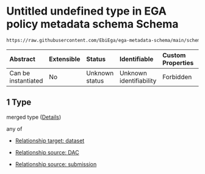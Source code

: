 # Untitled undefined type in EGA policy metadata schema Schema

```txt
https://raw.githubusercontent.com/EbiEga/ega-metadata-schema/main/schemas/EGA.policy.json#/properties/policyRelationships/items/allOf/1/anyOf/0/allOf/1
```



| Abstract            | Extensible | Status         | Identifiable            | Custom Properties | Additional Properties | Access Restrictions | Defined In                                                                   |
| :------------------ | :--------- | :------------- | :---------------------- | :---------------- | :-------------------- | :------------------ | :--------------------------------------------------------------------------- |
| Can be instantiated | No         | Unknown status | Unknown identifiability | Forbidden         | Allowed               | none                | [EGA.policy.json\*](../../../schemas/EGA.policy.json "open original schema") |

## 1 Type

merged type ([Details](ega-8-properties-policy-relationships-items-allof-relationship-constraints-for-a-policy-anyof-allowed-relationships-of-type-referencedby-main-ones-allof-1.md))

any of

*   [Relationship target: dataset](ega-4-defs-relationship-target-dataset.md "check type definition")

*   [Relationship source: DAC](ega-4-defs-relationship-source-dac.md "check type definition")

*   [Relationship source: submission](ega-4-defs-relationship-source-submission.md "check type definition")
